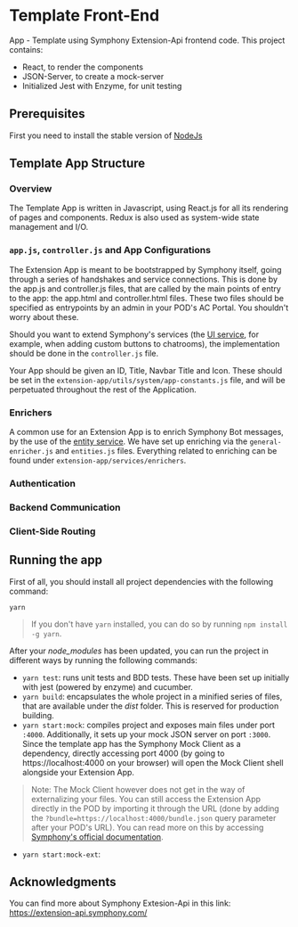 # Template Front-End

App - Template using Symphony Extension-Api frontend code.
This project contains: 


- React, to render the components
- JSON-Server, to create a mock-server
- Initialized Jest with Enzyme, for unit testing

## Prerequisites

First you need to install the stable version of [NodeJs](https://nodejs.org/en/)

## Template App Structure
### Overview

The Template App is written in Javascript, using React.js for all its rendering of pages and components. Redux is also used as system-wide state management and I/O.

### ```app.js```, ```controller.js``` and App Configurations

The Extension App is meant to be bootstrapped by Symphony itself, going through a series of handshakes and service connections.
This is done by the app.js and controller.js files, that are called by the main points of entry to the app: the app.html and controller.html files. These two files should be specified as entrypoints by an admin in your POD's AC Portal. You shouldn't worry about these.

Should you want to extend Symphony's services (the [UI service](https://developers.symphony.com/extension/docs/ui-service), for example, when adding custom buttons to chatrooms), the implementation should be done in the ```controller.js``` file.

Your App should be given an ID, Title, Navbar Title and Icon. These should be set in the ```extension-app/utils/system/app-constants.js``` file, and will be perpetuated throughout the rest of the Application.

### Enrichers

A common use for an Extension App is to enrich Symphony Bot messages, by the use of the [entity service](https://developers.symphony.com/extension/docs/entity-service). We have set up enriching via the ```general-enricher.js``` and ```entities.js``` files. Everything related to enriching can be found under ```extension-app/services/enrichers```.

### Authentication
### Backend Communication
### Client-Side Routing

## Running the app

First of all, you should install all project dependencies with the following command:

```
yarn
```

> If you don't have ```yarn``` installed, you can do so by running ```npm install -g yarn```.

After your *node_modules* has been updated, you can run the project in different ways by running the following commands:

- ```yarn test```: runs unit tests and BDD tests. These have been set up initially with jest (powered by enzyme) and cucumber.
- ```yarn build```: encapsulates the whole project in a minified series of files, that are available under the *dist* folder. This is reserved for production building.
- ```yarn start:mock```: compiles project and exposes main files under port ```:4000```. Additionally, it sets up your mock JSON server on port ```:3000```. Since the template app has the Symphony Mock Client as a dependency, directly accessing port 4000 (by going to https://localhost:4000 on your browser) will open the Mock Client shell alongside your Extension App.
> Note: The Mock Client however does not get in the way of externalizing your files. You can still access the Extension App directly in the POD by importing it through the URL (done by adding the ```?bundle=https://localhost:4000/bundle.json``` query parameter after your POD's URL). You can read more on this by accessing [Symphony's official documentation](https://developers.symphony.com/symphony-developer/docs/creating-an-extension-application#section-load-your-application).
- ```yarn start:mock-ext```: 

## Acknowledgments

You can find more about Symphony Extesion-Api in this link: https://extension-api.symphony.com/
